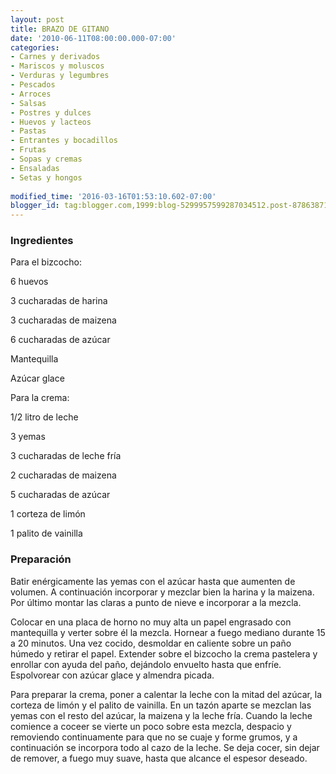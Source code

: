 ```yaml
---
layout: post
title: BRAZO DE GITANO
date: '2010-06-11T08:00:00.000-07:00'
categories:
- Carnes y derivados
- Mariscos y moluscos
- Verduras y legumbres
- Pescados
- Arroces
- Salsas
- Postres y dulces
- Huevos y lacteos
- Pastas
- Entrantes y bocadillos
- Frutas
- Sopas y cremas
- Ensaladas
- Setas y hongos
 
modified_time: '2016-03-16T01:53:10.602-07:00'
blogger_id: tag:blogger.com,1999:blog-5299957599287034512.post-8786387150026711072
---
```


<h3>Ingredientes</h3>

Para el bizcocho:

6 huevos

3 cucharadas de harina

3 cucharadas de maizena

6 cucharadas de azúcar

Mantequilla

Azúcar glace

Para la crema:

1/2 litro de leche

3 yemas

3 cucharadas de leche fría

2 cucharadas de maizena

5 cucharadas de azúcar

1 corteza de limón

1 palito de vainilla

<h3>Preparación</h3>

Batir enérgicamente las yemas con el azúcar hasta que aumenten de volumen. A continuación incorporar y mezclar bien la harina y la maizena. Por último montar las claras a punto de nieve e incorporar a la mezcla.

Colocar en una placa de horno no muy alta un papel engrasado con mantequilla y verter sobre él la mezcla. Hornear a fuego mediano durante 15 a 20 minutos. Una vez cocido, desmoldar en caliente sobre un paño húmedo y retirar el papel. Extender sobre el bizcocho la crema pastelera y enrollar con ayuda del paño, dejándolo envuelto hasta que enfríe. Espolvorear con azúcar glace y almendra picada.

Para preparar la crema, poner a calentar la leche con la mitad del azúcar, la corteza de limón y el palito de vainilla. En un tazón aparte se mezclan las yemas con el resto del azúcar, la maizena y la leche fría. Cuando la leche comience a coceer se vierte un poco sobre esta mezcla, despacio y removiendo continuamente para que no se cuaje y forme grumos, y a continuación se incorpora todo al cazo de la leche. Se deja cocer, sin dejar de remover, a fuego muy suave, hasta que alcance el espesor deseado.

